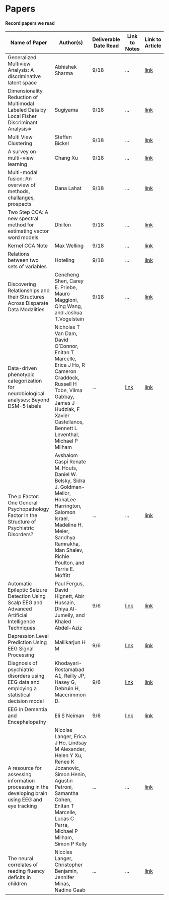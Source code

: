 # Papers
#### Record papers we read
  
| Name of Paper | Author(s) | Deliverable Date Read | Link to Notes | Link to Article |
| ------------- | --------- | ----------------------| ------------- | --------------- |
| Generalized Multiview Analysis: A discriminative latent space | Abhishek Sharma | 9/18 | ... | [link](http://ieeexplore.ieee.org/document/6247923/) |
| Dimensionality Reduction of Multimodal Labeled Data by Local Fisher Discriminant Analysis∗ | Sugiyama | 9/18 | ... | [link](http://www.jmlr.org/papers/volume8/sugiyama07b/sugiyama07b.pdf) |
| Multi View Clustering | Steffen Bickel | 9/18 | ... | [link](http://www.cs.uni-potsdam.de/ml/publications/icdm-2004.pdf) |
| A survey on multi-view learning | Chang Xu | 9/18 | ... | [link](https://arxiv.org/abs/1304.5634) |
| Multi-modal fusion: An overview of methods, challanges, prospects | Dana Lahat | 9/18 | ... | [link](https://hal.archives-ouvertes.fr/hal-01179853/file/Lahat_Adali_Jutten_DataFusion_2015.pdf) |
| Two Step CCA: A new spectral method for estimating vector word models | Dhillon | 9/18 | ... | [link](https://arxiv.org/pdf/1206.6403.pdf) |
| Kernel CCA Note | Max Welling | 9/18 | ... | [link](http://www.ics.uci.edu/~welling/classnotes/papers_class/kCCA.pdf) |
| Relations between two sets of variables | Hoteling | 9/18 | ... | [link](http://members.cbio.mines-paristech.fr/~jvert/svn/bibli/local/Hotelling1936Relation.pdf) |
| Discovering Relationships and their Structures Across Disparate Data Modalities | Cencheng Shen, Carey E. Priebe, Mauro Maggioni, Qing Wang, and Joshua T.Vogelstein | 9/18 | ... | [link](https://arxiv.org/pdf/1609.05148.pdf) |
| Data-driven phenotypic categorization for neurobiological analyses: Beyond DSM-5 labels | Nicholas T Van Dam, David O’Connor, Enitan T Marcelle, Erica J Ho, R Cameron Craddock, Russell H Tobe, Vilma Gabbay, James J Hudziak, F Xavier Castellanos, Bennett L Leventhal, Michael P Milham | ...  | [link](https://github.com/NeuroDataDesign/eeg-panda-s17f18/blob/master/docs/nkumar14/papers/data-driven-categorization.md) | [link](http://www.sciencedirect.com/science/article/pii/S0006322316325860) |
| The p Factor: One General Psychopathology Factor in the Structure of Psychiatric Disorders? | Avshalom Caspi Renate M. Houts, Daniel W. Belsky, Sidra J. Goldman-Mellor, HonaLee Harrington, Salomon Israel, Madeline H. Meier, Sandhya Ramrakha, Idan Shalev, Richie Poulton, and Terrie E. Moffitt | ... | ... | [link](https://www.ncbi.nlm.nih.gov/pmc/articles/PMC4209412/) |
| Automatic Epileptic Seizure Detection Using Scalp EEG and Advanced Artificial Intelligence Techniques | Paul Fergus, David Hignett, Abir Hussain, Dhiya Al-Jumeily, and Khaled Abdel-Aziz | 9/6 | [link](https://docs.google.com/document/d/1Pl82Dh15fBF12hfiJQ4s0gc2IurgA-K2dw1746Wa7iM/edit?usp=sharing) | [link](https://www.hindawi.com/journals/bmri/2015/986736/) |
| Depression Level Prediction Using EEG Signal Processing | Mallikarjun H M | 9/6 | [link](https://docs.google.com/document/d/1gbmYc4ea7XyumNKhId7-p0fsobH_0nU6VPQ5khAiDAk/edit?usp=sharing) | [link](https://www.deepdyve.com/lp/institute-of-electrical-and-electronics-engineers/depression-level-prediction-using-eeg-signal-processing-3mwha0cjto) |
| Diagnosis of psychiatric disorders using EEG data and employing a statistical decision model | Khodayari-Rostamabad A1, Reilly JP, Hasey G, Debruin H, Maccrimmon D. | 9/6 | [link](https://drive.google.com/file/d/0B7U7nZyDc8fLUW1fUXRiMkVEYXc/view?usp=sharing) | [link](https://www.ncbi.nlm.nih.gov/pubmed/21097280) |
| EEG in Dementia and Encephalopathy | Eli S Neiman | 9/6 | [link](https://github.com/NeuroDataDesign/eeg-panda-s17f18/blob/master/docs/nkumar14/papers/eeg-dementia.md) | [link](http://emedicine.medscape.com/article/1138235-overview) |
| A resource for assessing information processing in the developing brain using EEG and eye tracking | Nicolas Langer, Erica J Ho, Lindsay M Alexander, Helen Y Xu, Renee K Jozanovic, Simon Henin, Agustin Petroni, Samantha Cohen, Enitan T Marcelle, Lucas C Parra, Michael P Milham, Simon P Kelly | ... | ... | [link](https://www.ncbi.nlm.nih.gov/pmc/articles/PMC5387929/) |
| The neural correlates of reading fluency deficits in children | Nicolas Langer, Christopher Benjamin, Jennifer Minas, Nadine Gaab | ... | ... | [link](https://academic.oup.com/cercor/article/25/6/1441/298968/The-Neural-Correlates-of-Reading-Fluency-Deficits) |
